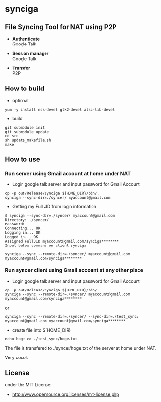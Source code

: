 # synciga

## File Syncing Tool for NAT using P2P

- __Authenticate__    
  Google Talk

- __Session manager__   
  Google Talk

- __Transfer__    
  P2P

## How to build

- optional

```
yum -y install nss-devel gtk2-devel alsa-lib-devel
```

- build

```
git submodule init
git submodule update
cd src
sh update_makefile.sh
make
```

## How to use
### Run server using Gmail account at home under NAT

- Login google talk server and input password for Gmail Account

```
cp -p out/Release/synciga ${HOME_DIR}/bin/.
synciga --sync-dir=./syncer/ myaccount@gmail.com
```

- Getting my Full JID from login information

```
$ synciga --sync-dir=./syncer/ myaccount@gmail.com
Directory: ./syncer/
Password:
Connecting... OK
Logging in... OK
Logged in... OK
Assigned FullJID myaccount@gmail.com/synciga********
Input below command on client synciga

synciga --sync --remote-dir=./syncer/ myaccount@gmail.com myaccount@gmail.com/synciga********
```

### Run syncer client using Gmail account at any other place

- Login google talk server and input password for Gmail Account

```
cp -p out/Release/synciga ${HOME_DIR}/bin/
synciga --sync --remote-dir=./syncer/ myaccount@gmail.com myaccount@gmail.com/synciga********
```

or

```
synciga --sync --remote-dir=./syncer/ --sync-dir=./test_sync/ myaccount@gmail.com myaccount@gmail.com/synciga********
```

- create file into ${HOME_DIR}

```
echo hoge >> ./test_sync/hoge.txt
```

The file is transfered to ./syncer/hoge.txt of the server at home under NAT.

Very coool.

## License
under the MIT License:

* http://www.opensource.org/licenses/mit-license.php

